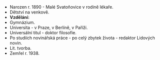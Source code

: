 - Narozen r. 1890 - Malé Svatoňovice v rodině lékaře.
- Dětství na venkově.
- **Vzdělání:**
- Gymnázium.
- Universita - v Praze, v Berlíně, v Paříži.
- Universální titul - doktor filosofie.
- Po studiích novinářská práce - po celý zbytek života - redaktor Lidových novin.
- Lit. tvorba.
- Zemřel r. 1938. 